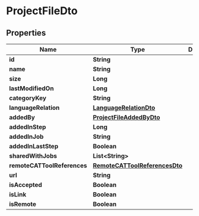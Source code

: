 # ProjectFileDto

## Properties
Name | Type | Description | Notes
------------ | ------------- | ------------- | -------------
**id** | **String** |  |  [optional]
**name** | **String** |  |  [optional]
**size** | **Long** |  |  [optional]
**lastModifiedOn** | **Long** |  |  [optional]
**categoryKey** | **String** |  |  [optional]
**languageRelation** | [**LanguageRelationDto**](LanguageRelationDto.md) |  |  [optional]
**addedBy** | [**ProjectFileAddedByDto**](ProjectFileAddedByDto.md) |  |  [optional]
**addedInStep** | **Long** |  |  [optional]
**addedInJob** | **String** |  |  [optional]
**addedInLastStep** | **Boolean** |  |  [optional]
**sharedWithJobs** | **List&lt;String&gt;** |  |  [optional]
**remoteCATToolReferences** | [**RemoteCATToolReferencesDto**](RemoteCATToolReferencesDto.md) |  |  [optional]
**url** | **String** |  |  [optional]
**isAccepted** | **Boolean** |  |  [optional]
**isLink** | **Boolean** |  |  [optional]
**isRemote** | **Boolean** |  |  [optional]
